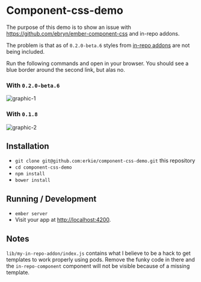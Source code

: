 # Component-css-demo

The purpose of this demo is to show an issue with https://github.com/ebryn/ember-component-css and in-repo addons.

The problem is that as of `0.2.0-beta.6` styles from [in-repo addons](https://www.youtube.com/watch?v=VYrMs1Zzpqs) are not being included.

Run the following commands and open in your browser. You should see a blue border around the second link, but alas no.


### With `0.2.0-beta.6`

![graphic-1](http://i.imgur.com/XgJv1B8.png)

### With `0.1.8`

![graphic-2](http://i.imgur.com/EDpi7Ox.png)

## Installation

* `git clone git@github.com:erkie/component-css-demo.git` this repository
* `cd component-css-demo`
* `npm install`
* `bower install`

## Running / Development

* `ember server`
* Visit your app at [http://localhost:4200](http://localhost:4200).

## Notes

`lib/my-in-repo-addon/index.js` contains what I believe to be a hack to get templates to work properly using pods. Remove the funky code in there and the `in-repo-component` component will not be visible because of a missing template.
